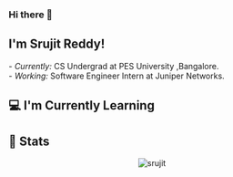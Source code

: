 ### Hi there 👋


<h2>I'm Srujit Reddy!</h2>
- <i>Currently:</i>  CS Undergrad at PES University ,Bangalore. <br>
- <i>Working:</i>  Software Engineer Intern at Juniper Networks.

<h2>💻 I'm Currently Learning</h2>

<h2>👀 Stats</h2>

<div>
<p align="center"> <img src="https://github-readme-stats.vercel.app/api?username=srujit-n&show_icons=true&theme=gotham" alt="srujit" />
</div>
